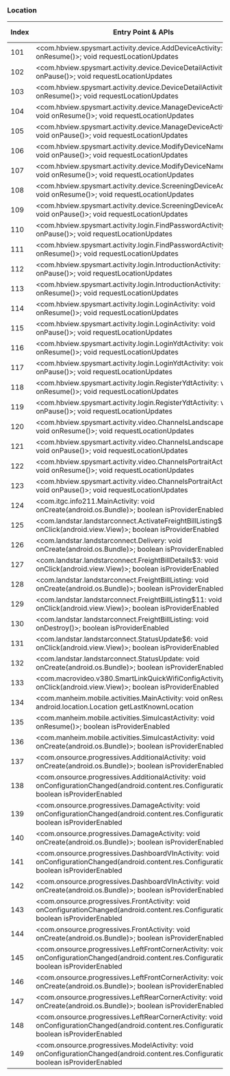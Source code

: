 ### Location
| Index | Entry Point & APIs | Screen shot | Resource id | Label |
| ------------- | ------------- | ------------- |-------------|-------------|
| 101 | <com.hbview.spysmart.activity.device.AddDeviceActivity: void onResume()>; void requestLocationUpdates | ![](D:\COSMOS\output\py\Play_win8\Business\com.hbview.spysmart\com.hbview.spysmart.activity.device.AddDeviceActivity.png) |  | F |
| 102 | <com.hbview.spysmart.activity.device.DeviceDetailActivity: void onPause()>; void requestLocationUpdates | ![](D:\COSMOS\output\py\Play_win8\Business\com.hbview.spysmart\com.hbview.spysmart.activity.device.DeviceDetailActivity.png) |  | F |
| 103 | <com.hbview.spysmart.activity.device.DeviceDetailActivity: void onResume()>; void requestLocationUpdates | ![](D:\COSMOS\output\py\Play_win8\Business\com.hbview.spysmart\com.hbview.spysmart.activity.device.DeviceDetailActivity.png) |  | F |
| 104 | <com.hbview.spysmart.activity.device.ManageDeviceActivity: void onResume()>; void requestLocationUpdates | ![](D:\COSMOS\output\py\Play_win8\Business\com.hbview.spysmart\com.hbview.spysmart.activity.device.ManageDeviceActivity.png) |  | F |
| 105 | <com.hbview.spysmart.activity.device.ManageDeviceActivity: void onPause()>; void requestLocationUpdates | ![](D:\COSMOS\output\py\Play_win8\Business\com.hbview.spysmart\com.hbview.spysmart.activity.device.ManageDeviceActivity.png) |  | F |
| 106 | <com.hbview.spysmart.activity.device.ModifyDeviceNameActivity: void onPause()>; void requestLocationUpdates | ![](D:\COSMOS\output\py\Play_win8\Business\com.hbview.spysmart\com.hbview.spysmart.activity.device.ModifyDeviceNameActivity.png) |  | |
| 107 | <com.hbview.spysmart.activity.device.ModifyDeviceNameActivity: void onResume()>; void requestLocationUpdates | ![](D:\COSMOS\output\py\Play_win8\Business\com.hbview.spysmart\com.hbview.spysmart.activity.device.ModifyDeviceNameActivity.png) |  | |
| 108 | <com.hbview.spysmart.activity.device.ScreeningDeviceActivity: void onResume()>; void requestLocationUpdates | ![](D:\COSMOS\output\py\Play_win8\Business\com.hbview.spysmart\com.hbview.spysmart.activity.device.ScreeningDeviceActivity.png) |  | F |
| 109 | <com.hbview.spysmart.activity.device.ScreeningDeviceActivity: void onPause()>; void requestLocationUpdates | ![](D:\COSMOS\output\py\Play_win8\Business\com.hbview.spysmart\com.hbview.spysmart.activity.device.ScreeningDeviceActivity.png) |  | F |
| 110 | <com.hbview.spysmart.activity.login.FindPasswordActivity: void onPause()>; void requestLocationUpdates | ![](D:\COSMOS\output\py\Play_win8\Business\com.hbview.spysmart\com.hbview.spysmart.activity.login.FindPasswordActivity.png) |  | F |
| 111 | <com.hbview.spysmart.activity.login.FindPasswordActivity: void onResume()>; void requestLocationUpdates | ![](D:\COSMOS\output\py\Play_win8\Business\com.hbview.spysmart\com.hbview.spysmart.activity.login.FindPasswordActivity.png) |  | F |
| 112 | <com.hbview.spysmart.activity.login.IntroductionActivity: void onPause()>; void requestLocationUpdates | ![](D:\COSMOS\output\py\Play_win8\Business\com.hbview.spysmart\com.hbview.spysmart.activity.login.IntroductionActivity.png) |  | |
| 113 | <com.hbview.spysmart.activity.login.IntroductionActivity: void onResume()>; void requestLocationUpdates | ![](D:\COSMOS\output\py\Play_win8\Business\com.hbview.spysmart\com.hbview.spysmart.activity.login.IntroductionActivity.png) |  | |
| 114 | <com.hbview.spysmart.activity.login.LoginActivity: void onResume()>; void requestLocationUpdates | ![](D:\COSMOS\output\py\Play_win8\Business\com.hbview.spysmart\com.hbview.spysmart.activity.login.LoginActivity.png) |  | F |
| 115 | <com.hbview.spysmart.activity.login.LoginActivity: void onPause()>; void requestLocationUpdates | ![](D:\COSMOS\output\py\Play_win8\Business\com.hbview.spysmart\com.hbview.spysmart.activity.login.LoginActivity.png) |  | F |
| 116 | <com.hbview.spysmart.activity.login.LoginYdtActivity: void onResume()>; void requestLocationUpdates | ![](D:\COSMOS\output\py\Play_win8\Business\com.hbview.spysmart\com.hbview.spysmart.activity.login.LoginYdtActivity.png) |  | F |
| 117 | <com.hbview.spysmart.activity.login.LoginYdtActivity: void onPause()>; void requestLocationUpdates | ![](D:\COSMOS\output\py\Play_win8\Business\com.hbview.spysmart\com.hbview.spysmart.activity.login.LoginYdtActivity.png) |  | F |
| 118 | <com.hbview.spysmart.activity.login.RegisterYdtActivity: void onResume()>; void requestLocationUpdates | ![](D:\COSMOS\output\py\Play_win8\Business\com.hbview.spysmart\com.hbview.spysmart.activity.login.RegisterYdtActivity.png) |  | |
| 119 | <com.hbview.spysmart.activity.login.RegisterYdtActivity: void onPause()>; void requestLocationUpdates | ![](D:\COSMOS\output\py\Play_win8\Business\com.hbview.spysmart\com.hbview.spysmart.activity.login.RegisterYdtActivity.png) |  | |
| 120 | <com.hbview.spysmart.activity.video.ChannelsLandscapeActivity: void onResume()>; void requestLocationUpdates | ![](D:\COSMOS\output\py\Play_win8\Business\com.hbview.spysmart\com.hbview.spysmart.activity.video.ChannelsLandscapeActivity.png) |  | F |
| 121 | <com.hbview.spysmart.activity.video.ChannelsLandscapeActivity: void onPause()>; void requestLocationUpdates | ![](D:\COSMOS\output\py\Play_win8\Business\com.hbview.spysmart\com.hbview.spysmart.activity.video.ChannelsLandscapeActivity.png) |  | F |
| 122 | <com.hbview.spysmart.activity.video.ChannelsPortraitActivity: void onResume()>; void requestLocationUpdates | ![](D:\COSMOS\output\py\Play_win8\Business\com.hbview.spysmart\com.hbview.spysmart.activity.video.ChannelsPortraitActivity.png) |  | F |
| 123 | <com.hbview.spysmart.activity.video.ChannelsPortraitActivity: void onPause()>; void requestLocationUpdates | ![](D:\COSMOS\output\py\Play_win8\Business\com.hbview.spysmart\com.hbview.spysmart.activity.video.ChannelsPortraitActivity.png) |  | F |
| 124 | <com.itgc.info211.MainActivity: void onCreate(android.os.Bundle)>; boolean isProviderEnabled | ![](D:\COSMOS\output\py\Play_win8\Business\com.itgc.info211\com.itgc.info211.MainActivity.png) |  | D |
| 125 | <com.landstar.landstarconnect.ActivateFreightBillListing$11: void onClick(android.view.View)>; boolean isProviderEnabled | ![](D:\COSMOS\output\py\Play_win8\Business\com.landstar.landstarconnect\com.landstar.landstarconnect.ActivateFreightBillListing.png) |  | |
| 126 | <com.landstar.landstarconnect.Delivery: void onCreate(android.os.Bundle)>; boolean isProviderEnabled | ![](D:\COSMOS\output\py\Play_win8\Business\com.landstar.landstarconnect\com.landstar.landstarconnect.Delivery.png) |  | |
| 127 | <com.landstar.landstarconnect.FreightBillDetails$3: void onClick(android.view.View)>; boolean isProviderEnabled | ![](D:\COSMOS\output\py\Play_win8\Business\com.landstar.landstarconnect\com.landstar.landstarconnect.FreightBillDetails.png) |  | D |
| 128 | <com.landstar.landstarconnect.FreightBillListing: void onCreate(android.os.Bundle)>; boolean isProviderEnabled | ![](D:\COSMOS\output\py\Play_win8\Business\com.landstar.landstarconnect\com.landstar.landstarconnect.FreightBillListing.png) |  | D |
| 129 | <com.landstar.landstarconnect.FreightBillListing$11: void onClick(android.view.View)>; boolean isProviderEnabled | ![](D:\COSMOS\output\py\Play_win8\Business\com.landstar.landstarconnect\com.landstar.landstarconnect.FreightBillListing.png) |  | D |
| 130 | <com.landstar.landstarconnect.FreightBillListing: void onDestroy()>; boolean isProviderEnabled | ![](D:\COSMOS\output\py\Play_win8\Business\com.landstar.landstarconnect\com.landstar.landstarconnect.FreightBillListing.png) |  | D |
| 131 | <com.landstar.landstarconnect.StatusUpdate$6: void onClick(android.view.View)>; boolean isProviderEnabled | ![](D:\COSMOS\output\py\Play_win8\Business\com.landstar.landstarconnect\com.landstar.landstarconnect.StatusUpdate.png) |  | D |
| 132 | <com.landstar.landstarconnect.StatusUpdate: void onCreate(android.os.Bundle)>; boolean isProviderEnabled | ![](D:\COSMOS\output\py\Play_win8\Business\com.landstar.landstarconnect\com.landstar.landstarconnect.StatusUpdate.png) |  | D |
| 133 | <com.macrovideo.v380.SmartLinkQuickWifiConfigActivity: void onClick(android.view.View)>; boolean isProviderEnabled | ![](D:\COSMOS\output\py\Play_win8\Business\com.macrovideo.v380\com.macrovideo.v380.SmartLinkQuickWifiConfigActivity.png) |  | D |
| 134 | <com.manheim.mobile.activities.MainActivity: void onResume()>; android.location.Location getLastKnownLocation | ![](D:\COSMOS\output\py\Play_win8\Business\com.manheim.mobile\com.manheim.mobile.activities.MainActivity.png) |  | F |
| 135 | <com.manheim.mobile.activities.SimulcastActivity: void onResume()>; boolean isProviderEnabled | ![](D:\COSMOS\output\py\Play_win8\Business\com.manheim.mobile\com.manheim.mobile.activities.SimulcastActivity.png) |  | F |
| 136 | <com.manheim.mobile.activities.SimulcastActivity: void onCreate(android.os.Bundle)>; boolean isProviderEnabled | ![](D:\COSMOS\output\py\Play_win8\Business\com.manheim.mobile\com.manheim.mobile.activities.SimulcastActivity.png) |  | F |
| 137 | <com.onsource.progressives.AdditionalActivity: void onCreate(android.os.Bundle)>; boolean isProviderEnabled | ![](D:\COSMOS\output\py\Play_win8\Business\com.onsource.progressives\com.onsource.progressives.AdditionalActivity.png) |  | F |
| 138 | <com.onsource.progressives.AdditionalActivity: void onConfigurationChanged(android.content.res.Configuration)>; boolean isProviderEnabled | ![](D:\COSMOS\output\py\Play_win8\Business\com.onsource.progressives\com.onsource.progressives.AdditionalActivity.png) |  | F |
| 139 | <com.onsource.progressives.DamageActivity: void onConfigurationChanged(android.content.res.Configuration)>; boolean isProviderEnabled | ![](D:\COSMOS\output\py\Play_win8\Business\com.onsource.progressives\com.onsource.progressives.DamageActivity.png) |  | D |
| 140 | <com.onsource.progressives.DamageActivity: void onCreate(android.os.Bundle)>; boolean isProviderEnabled | ![](D:\COSMOS\output\py\Play_win8\Business\com.onsource.progressives\com.onsource.progressives.DamageActivity.png) |  | D |
| 141 | <com.onsource.progressives.DashboardVInActivity: void onConfigurationChanged(android.content.res.Configuration)>; boolean isProviderEnabled | ![](D:\COSMOS\output\py\Play_win8\Business\com.onsource.progressives\com.onsource.progressives.DashboardVInActivity.png) |  | D |
| 142 | <com.onsource.progressives.DashboardVInActivity: void onCreate(android.os.Bundle)>; boolean isProviderEnabled | ![](D:\COSMOS\output\py\Play_win8\Business\com.onsource.progressives\com.onsource.progressives.DashboardVInActivity.png) |  | D |
| 143 | <com.onsource.progressives.FrontActivity: void onConfigurationChanged(android.content.res.Configuration)>; boolean isProviderEnabled | ![](D:\COSMOS\output\py\Play_win8\Business\com.onsource.progressives\com.onsource.progressives.FrontActivity.png) |  | D |
| 144 | <com.onsource.progressives.FrontActivity: void onCreate(android.os.Bundle)>; boolean isProviderEnabled | ![](D:\COSMOS\output\py\Play_win8\Business\com.onsource.progressives\com.onsource.progressives.FrontActivity.png) |  | D |
| 145 | <com.onsource.progressives.LeftFrontCornerActivity: void onConfigurationChanged(android.content.res.Configuration)>; boolean isProviderEnabled | ![](D:\COSMOS\output\py\Play_win8\Business\com.onsource.progressives\com.onsource.progressives.LeftFrontCornerActivity.png) |  | D |
| 146 | <com.onsource.progressives.LeftFrontCornerActivity: void onCreate(android.os.Bundle)>; boolean isProviderEnabled | ![](D:\COSMOS\output\py\Play_win8\Business\com.onsource.progressives\com.onsource.progressives.LeftFrontCornerActivity.png) |  | D |
| 147 | <com.onsource.progressives.LeftRearCornerActivity: void onCreate(android.os.Bundle)>; boolean isProviderEnabled | ![](D:\COSMOS\output\py\Play_win8\Business\com.onsource.progressives\com.onsource.progressives.LeftRearCornerActivity.png) |  | D |
| 148 | <com.onsource.progressives.LeftRearCornerActivity: void onConfigurationChanged(android.content.res.Configuration)>; boolean isProviderEnabled | ![](D:\COSMOS\output\py\Play_win8\Business\com.onsource.progressives\com.onsource.progressives.LeftRearCornerActivity.png) |  | D |
| 149 | <com.onsource.progressives.ModelActivity: void onConfigurationChanged(android.content.res.Configuration)>; boolean isProviderEnabled | ![](D:\COSMOS\output\py\Play_win8\Business\com.onsource.progressives\com.onsource.progressives.ModelActivity.png) |  | D |
